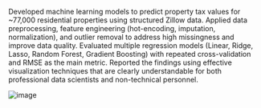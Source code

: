 Developed machine learning models to predict property tax values for ~77,000 residential properties using structured Zillow data.
Applied data preprocessing, feature engineering (hot-encoding, imputation, normalization), and outlier removal to address high missingness and improve data quality.
Evaluated multiple regression models (Linear, Ridge, Lasso, Random Forest, Gradient Boosting) with repeated cross-validation and RMSE as the main metric.
Reported the findings using effective visualization techniques that are clearly understandable for both professional data scientists and non-technical personnel.

![image](https://github.com/user-attachments/assets/9b6adbd4-8e91-47fd-8a9e-94f6652bd481)
